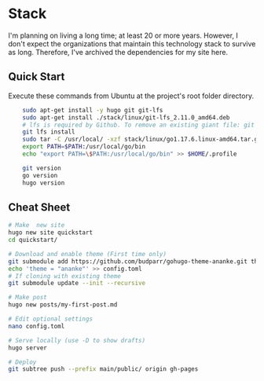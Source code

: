 # Stack

I'm planning on living a long time; at least 20 or more years. However, I don't expect the organizations that maintain this technology stack to survive as long. Therefore, I've archived the dependencies for my site here. 

## Quick Start

Execute these commands from Ubuntu at the project's root folder directory.

```bash
    sudo apt-get install -y hugo git git-lfs
    sudo apt-get install ./stack/linux/git-lfs_2.11.0_amd64.deb
    # lfs is required by Github. To remove an existing giant file: git rm --cached giant_file
    git lfs install
    sudo tar -C /usr/local/ -xzf stack/linux/go1.17.6.linux-amd64.tar.gz
    export PATH=$PATH:/usr/local/go/bin
    echo "export PATH=\$PATH:/usr/local/go/bin" >> $HOME/.profile

    git version
    go version
    hugo version
```

## Cheat Sheet
```bash
# Make  new site
hugo new site quickstart
cd quickstart/

# Download and enable theme (First time only)
git submodule add https://github.com/budparr/gohugo-theme-ananke.git themes/ananke
echo 'theme = "ananke"' >> config.toml
# If cloning with existing theme
git submodule update --init --recursive

# Make post
hugo new posts/my-first-post.md

# Edit optional settings
nano config.toml

# Serve locally (use -D to show drafts)
hugo server

# Deploy
git subtree push --prefix main/public/ origin gh-pages
```